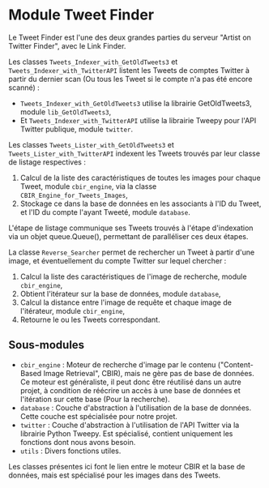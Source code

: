 # Module Tweet Finder

Le Tweet Finder est l'une des deux grandes parties du serveur "Artist on Twitter Finder", avec le Link Finder.

Les classes `Tweets_Indexer_with_GetOldTweets3` et `Tweets_Indexer_with_TwitterAPI` listent les Tweets de comptes Twitter à partir du dernier scan (Ou tous les Tweet si le compte n'a pas été encore scanné) :
* `Tweets_Indexer_with_GetOldTweets3` utilise la librairie GetOldTweets3, module `lib_GetOldTweets3`,
* Et `Tweets_Indexer_with_TwitterAPI` utilise la librairie Tweepy pour l'API Twitter publique, module `twitter`.

Les classes `Tweets_Lister_with_GetOldTweets3` et `Tweets_Lister_with_TwitterAPI` indexent les Tweets trouvés par leur classe de listage respectives :
1. Calcul de la liste des caractéristiques de toutes les images pour chaque Tweet, module `cbir_engine`, via la classe `CBIR_Engine_for_Tweets_Images`,
2. Stockage ce dans la base de données en les associants à l'ID du Tweet, et l'ID du compte l'ayant Tweeté, module `database`.

L'étape de listage communique ses Tweets trouvés à l'étape d'indexation via un objet queue.Queue(), permettant de paralléliser ces deux étapes.

La classe `Reverse_Searcher` permet de rechercher un Tweet à partir d'une image, et éventuellement du compte Twitter sur lequel chercher :
1. Calcul la liste des caractéristiques de l'image de recherche, module `cbir_engine`,
2. Obtient l'itérateur sur la base de données, module `database`,
3. Calcul la distance entre l'image de requête et chaque image de l'itérateur, module `cbir_engine`,
4. Retourne le ou les Tweets correspondant.


## Sous-modules

* `cbir_engine` : Moteur de recherche d'image par le contenu ("Content-Based Image Retrieval", CBIR), mais ne gère pas de base de données. Ce moteur est généraliste, il peut donc être réutilisé dans un autre projet, à condition de réécrire un accès à une base de données et l'itération sur cette base (Pour la recherche).
* `database` : Couche d'abstraction à l'utilisation de la base de données. Cette couche est spécialisée pour notre projet.
* `twitter` : Couche d'abstraction à l'utilisation de l'API Twitter via la librairie Python Tweepy. Est spécialisé, contient uniquement les fonctions dont nous avons besoin.
* `utils` : Divers fonctions utiles.

Les classes présentes ici font le lien entre le moteur CBIR et la base de données, mais est spécialisé pour les images dans des Tweets.
